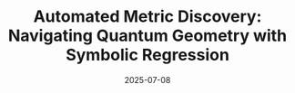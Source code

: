 ---
title: "Automated Metric Discovery: Navigating Quantum Geometry with Symbolic Regression"
collection: publications
category: conferences
permalink: /publication/2025-07-ai4x_metric
excerpt: 
date: 2025-07-08
venue: 'AI4X 2025 International Conference'
paperurl: 'https://raw.githubusercontent.com/sarinstein-yan/sarinstein-yan.github.io/master/files/2025-07-ai4x_metric.pdf'
bibtexurl: 'https://raw.githubusercontent.com/sarinstein-yan/sarinstein-yan.github.io/master/files/2025-07-ai4x_metric.bib'
citation: 'Yan, Xianquan. “Automated Metric Discovery: Navigating Quantum Geometry with Symbolic Regression,” 2025.'
---